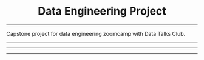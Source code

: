 # <center> Data Engineering Project </center>
---
Capstone project for data engineering zoomcamp with Data Talks Club.


---
---
---
